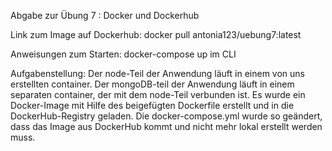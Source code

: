 Abgabe zur Übung 7 : Docker und Dockerhub

Link zum Image auf Dockerhub: docker pull antonia123/uebung7:latest

Anweisungen zum Starten: docker-compose up im CLI

Aufgabenstellung:
Der node-Teil der Anwendung läuft in einem von uns erstellten container.
Der mongoDB-teil der Anwendung läuft in einem separaten container, der mit dem node-Teil verbunden ist.
Es wurde ein Docker-Image mit Hilfe des beigefügten Dockerfile erstellt und in die DockerHub-Registry geladen.
Die docker-compose.yml wurde so geändert, dass das Image aus DockerHub kommt und nicht mehr lokal erstellt werden muss.

